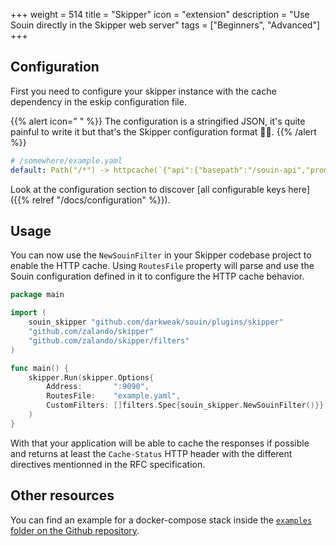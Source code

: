 +++
weight = 514
title = "Skipper"
icon = "extension"
description = "Use Souin directly in the Skipper web server"
tags = ["Beginners", "Advanced"]
+++

## Configuration
First you need to configure your skipper instance with the cache dependency in the eskip configuration file.  

{{% alert icon=" " %}}
The configuration is a stringified JSON, it's quite painful to write it but that's the Skipper configuration format 🤷‍♂️.
{{% /alert %}}

```yaml
# /somewhere/example.yaml
default: Path("/*") -> httpcache(`{"api":{"basepath":"/souin-api","prometheus":{"enable":true},"souin":{"security":true,"enable":true}},"default_cache":{"headers":["Authorization"],"regex":{"exclude":"/excluded"},"ttl":"5s"},"log_level":"INFO"}`) -> inlineContent("[1,2,3]", "application/json") -> <shunt>
```

Look at the configuration section to discover [all configurable keys here]({{% relref "/docs/configuration" %}}).

## Usage
You can now use the `NewSouinFilter` in your Skipper codebase project to enable the HTTP cache. Using `RoutesFile` property will parse and use the Souin configuration defined in it to configure the HTTP cache behavior.
```go
package main

import (
	souin_skipper "github.com/darkweak/souin/plugins/skipper"
	"github.com/zalando/skipper"
	"github.com/zalando/skipper/filters"
)

func main() {
	skipper.Run(skipper.Options{
		Address:       ":9090",
		RoutesFile:    "example.yaml",
		CustomFilters: []filters.Spec{souin_skipper.NewSouinFilter()}},
	)
}
```

With that your application will be able to cache the responses if possible and returns at least the `Cache-Status` HTTP header with the different directives mentionned in the RFC specification.


Other resources
---------------
You can find an example for a docker-compose stack inside the [`examples` folder on the Github repository](https://github.com/darkweak/souin/tree/master/plugins/skipper/examples).
